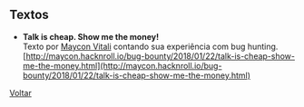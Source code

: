 ## Textos

- **Talk is cheap. Show me the money!**  
  Texto por [Maycon Vitali](http://maycon.hacknroll.io/) contando sua experiência com bug hunting.  
  [http://maycon.hacknroll.io/bug-bounty/2018/01/22/talk-is-cheap-show-me-the-money.html](http://maycon.hacknroll.io/bug-bounty/2018/01/22/talk-is-cheap-show-me-the-money.html)

[Voltar](./)